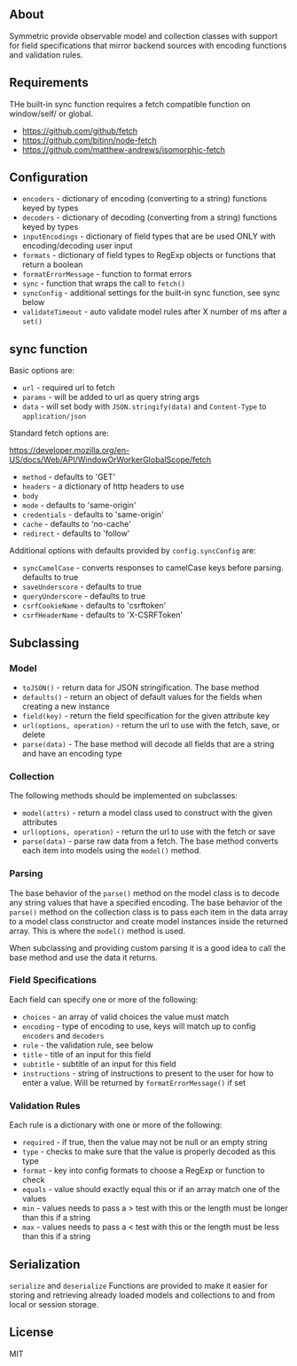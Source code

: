 About
-------------------------------

Symmetric provide observable model and collection classes with support for field specifications that mirror backend sources with encoding functions and validation rules. 

Requirements
-------------------------------

THe built-in sync function requires a fetch compatible function on window/self/ or global.

* https://github.com/github/fetch
* https://github.com/bitinn/node-fetch
* https://github.com/matthew-andrews/isomorphic-fetch

Configuration
-------------------------------

* `encoders` - dictionary of encoding (converting to a string) functions keyed by types
* `decoders` - dictionary of decoding (converting from a string) functions keyed by types
* `inputEncodings` - dictionary of field types that are be used ONLY with encoding/decoding user input
* `formats` - dictionary of field types to RegExp objects or functions that return a boolean
* `formatErrorMessage` - function to format errors
* `sync` - function that wraps the call to `fetch()`
* `syncConfig` - additional settings for the built-in sync function, see sync below
* `validateTimeout` - auto validate model rules after X number of ms after a `set()`

sync function
-------------------------------

Basic options are:

* `url` - required url to fetch
* `params` - will be added to url as query string args
* `data` - will set body with `JSON.stringify(data)` and `Content-Type` to `application/json`

Standard fetch options are:

https://developer.mozilla.org/en-US/docs/Web/API/WindowOrWorkerGlobalScope/fetch

* `method` - defaults to 'GET'
* `headers` - a dictionary of http headers to use
* `body`
* `mode` - defaults to 'same-origin'
* `credentials` - defaults to 'same-origin'
* `cache` - defaults to 'no-cache'
* `redirect` - defaults to 'follow'

Additional options with defaults provided by `config.syncConfig` are:

* `syncCamelCase` - converts responses to camelCase keys before parsing. defaults to true
* `saveUnderscore` - defaults to true
* `queryUnderscore` - defaults to true
* `csrfCookieName` - defaults to 'csrftoken'
* `csrfHeaderName` - defaults to 'X-CSRFToken'

Subclassing
-------------------------------

### Model

* `toJSON()` - return data for JSON stringification. The base method
* `defaults()` - return an object of default values for the fields when creating a new instance
* `field(key)` - return the field specification for the given attribute key
* `url(options, operation)` - return the url to use with the fetch, save, or delete
* `parse(data)` - The base method will decode all fields that are a string and have an encoding type

### Collection

The following methods should be implemented on subclasses:

* `model(attrs)` - return a model class used to construct with the given attributes
* `url(options, operation)` - return the url to use with the fetch or save
* `parse(data)` - parse raw data from a fetch. The base method converts each item into models using the `model()` method.

### Parsing

The base behavior of the `parse()` method on the model class is to decode any string values that have a specified encoding. The base behavior of the `parse()` method on the collection class is to pass each item in the data array to a model class constructor and create model instances inside the returned array. This is where the `model()` method is used. 

When subclassing and providing custom parsing it is a good idea to call the base method and use the data it returns.

### Field Specifications

Each field can specify one or more of the following:

* `choices` - an array of valid choices the value must match
* `encoding` - type of encoding to use, keys will match up to config `encoders` and `decoders`
* `rule` - the validation rule, see below
* `title` - title of an input for this field
* `subtitle` - subtitle of an input for this field
* `instructions` - string of instructions to present to the user for how to enter a value. Will be returned by `formatErrorMessage()` if set

### Validation Rules

Each rule is a dictionary with one or more of the following:

* `required` - if true, then the value may not be null or an empty string
* `type` - checks to make sure that the value is properly decoded as this type
* `format` - key into config formats to choose a RegExp or function to check
* `equals` - value should exactly equal this or if an array match one of the values
* `min` - values needs to pass a > test with this or the length must be longer than this if a string
* `max` - values needs to pass a < test with this or the length must be less than this if a string

Serialization
-------------------------------

`serialize` and `deserialize` Functions are provided to make it easier for storing and retrieving already loaded models and collections to and from local or session storage.

License
-------------------------------

MIT
